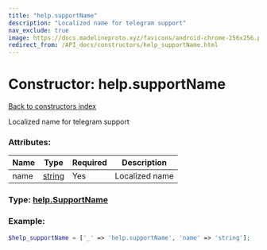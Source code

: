 ```yaml
---
title: "help.supportName"
description: "Localized name for telegram support"
nav_exclude: true
image: https://docs.madelineproto.xyz/favicons/android-chrome-256x256.png
redirect_from: /API_docs/constructors/help_supportName.html
---
```

# Constructor: help.supportName  
[Back to constructors index](/API_docs/constructors/index.md)



Localized name for telegram support

### Attributes:

| Name     |    Type       | Required | Description |
|----------|---------------|----------|-------------|
|name|[string](/API_docs/types/string.md) | Yes|Localized name|



### Type: [help.SupportName](/API_docs/types/help.SupportName.md)


### Example:

```php
$help_supportName = ['_' => 'help.supportName', 'name' => 'string'];
```  
